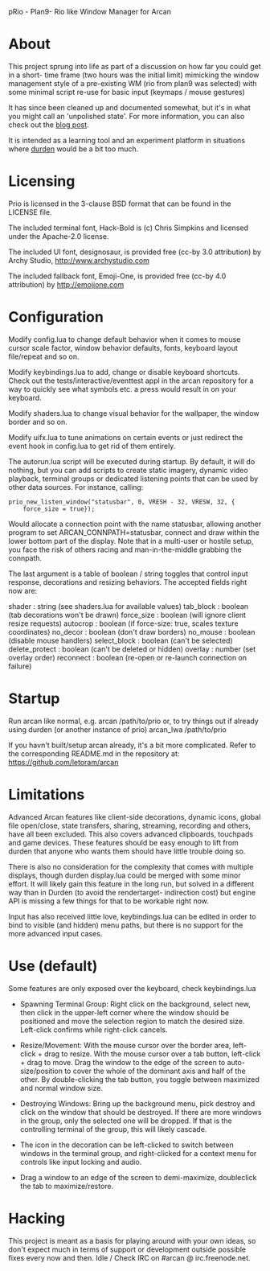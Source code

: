 pRio - Plan9- Rio like Window Manager for Arcan

About
=====
This project sprung into life as part of a discussion on how far you could
get in a short- time frame (two hours was the initial limit) mimicking the
window management style of a pre-existing WM (rio from plan9 was selected)
with some minimal script re-use for basic input (keymaps / mouse gestures)

It has since been cleaned up and documented somewhat, but it's in what you
might call an 'unpolished state'. For more information, you can also check
out the [blog post](https://arcan-fe.com/2017/04/17/one-night-in-rio-vacation-photos-from-plan9).

It is intended as a learning tool and an experiment platform in situations
where [durden](https://github.com/letoram/durden) would be a bit too much.

Licensing
=====
Prio is licensed in the 3-clause BSD format that can be found in the LICENSE file.

The included terminal font, Hack-Bold is (c) Chris Simpkins
and licensed under the Apache-2.0 license.

The included UI font, designosaur, is provided free (cc-by 3.0 attribution)
by Archy Studio, http://www.archystudio.com

The included fallback font, Emoji-One, is provided free (cc-by 4.0 attribution)
by http://emojione.com

Configuration
=====
Modify config.lua to change default behavior when it comes to mouse cursor
scale factor, window behavior defaults, fonts, keyboard layout file/repeat
and so on.

Modify keybindings.lua to add, change or disable keyboard shortcuts. Check
out the tests/interactive/eventtest appl in the arcan repository for a way
to quickly see what symbols etc. a press would result in on your keyboard.

Modify shaders.lua to change visual behavior for the wallpaper, the window
border and so on.

Modify uifx.lua to tune animations on certain events or just redirect the
event hook in config.lua to get rid of them entirely.

The autorun.lua script will be executed during startup. By default, it will
do nothing, but you can add scripts to create static imagery, dynamic video
playback, terminal groups or dedicated listening points that can be used by
other data sources. For instance, calling:

    prio_new_listen_window("statusbar", 0, VRESH - 32, VRESW, 32, {
        force_size = true});

Would allocate a connection point with the name statusbar, allowing another
program to set ARCAN\_CONNPATH=statusbar, connect and draw within the lower
bottom part of the display. Note that in a multi-user or hostile setup, you
face the risk of others racing and man-in-the-middle grabbing the connpath.

The last argument is a table of boolean / string toggles that control input
response, decorations and resizing behaviors. The accepted fields right now
are:

 shader          : string  (see shaders.lua for available values)
 tab\_block      : boolean (tab decorations won't be drawn)
 force\_size     : boolean (will ignore client resize requests)
 autocrop        : boolean (if force-size: true, scales texture coordinates)
 no\_decor       : boolean (don't draw borders)
 no\_mouse       : boolean (disable mouse handlers)
 select\_block   : boolean (can't be selected)
 delete\_protect : boolean (can't be deleted or hidden)
 overlay         : number  (set overlay order)
 reconnect       : boolean (re-open or re-launch connection on failure)

Startup
=====
Run arcan like normal, e.g. arcan /path/to/prio or, to try things out if
already using durden (or another instance of prio) arcan\_lwa /path/to/prio

If you havn't built/setup arcan already, it's a bit more complicated. Refer
to the corresponding README.md in the repository at:
https://github.com/letoram/arcan

Limitations
=====
Advanced Arcan features like client-side decorations, dynamic icons, global
file open/close, state transfers, sharing, streaming, recording and others,
have all been excluded. This also covers advanced clipboards, touchpads and
game devices. These features should be easy enough to lift from durden that
anyone who wants them should have little trouble doing so.

There is also no consideration for the complexity that comes with multiple
displays, though durden display.lua could be merged with some minor effort.
It will likely gain this feature in the long run, but solved in a different
way than in Durden (to avoid the rendertarget- indirection cost) but engine
API is missing a few things for that to be workable right now.

Input has also received little love, keybindings.lua can be edited in order
to bind to visible (and hidden) menu paths, but there is no support for the
more advanced input cases.

Use (default)
=====
Some features are only exposed over the keyboard, check keybindings.lua

 * Spawning Terminal Group: Right click on the background, select new, then
   click in the upper-left corner where the window should be positioned and
   move the selection region to match the desired size. Left-click confirms
   while right-click cancels.

 * Resize/Movement:
   With the mouse cursor over the border area, left-click + drag to resize.
   With the mouse cursor over a tab button, left-click + drag to move.
   Drag the window to the edge of the screen to auto-size/position to cover
   the whole of the dominant axis and half of the other. By double-clicking
   the tab button, you toggle between maximized and normal window size.

 * Destroying Windows: Bring up the background menu, pick destroy and click
   on the window that should be destroyed. If there are more windows in the
   group, only the selected one will be dropped. If that is the controlling
   terminal of the group, this will likely cascade.

 * The icon in the decoration can be left-clicked to switch between windows
   in the terminal group, and right-clicked for a context menu for controls
   like input locking and audio.

 * Drag a window to an edge of the screen to demi-maximize, doubleclick the
   tab to maximize/restore.

Hacking
======

This project is meant as a basis for playing around with your own ideas, so
don't expect much in terms of support or development outside possible fixes
every now and then. Idle / Check IRC on #arcan @ irc.freenode.net.
